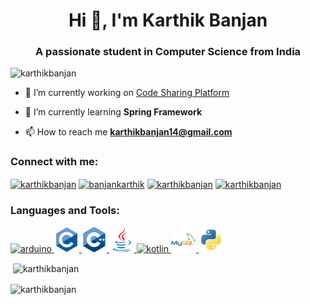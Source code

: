 <h1 align="center">Hi 👋, I'm Karthik Banjan</h1>
<h3 align="center">A passionate student in Computer Science from India</h3>

<p align="left"> <img src="https://komarev.com/ghpvc/?username=karthikbanjan&label=Profile%20views&color=0e75b6&style=flat" alt="karthikbanjan" /> </p>

- 🔭 I’m currently working on [Code Sharing Platform](https://github.com/karthikbanjan/Code-Sharing-Platform)

- 🌱 I’m currently learning **Spring Framework**

- 📫 How to reach me **karthikbanjan14@gmail.com**

<h3 align="left">Connect with me:</h3>
<p align="left">
<a href="https://linkedin.com/in/karthikbanjan" target="blank"><img align="center" src="https://raw.githubusercontent.com/rahuldkjain/github-profile-readme-generator/master/src/images/icons/Social/linked-in-alt.svg" alt="karthikbanjan" height="30" width="40" /></a>
<a href="https://instagram.com/banjankarthik" target="blank"><img align="center" src="https://raw.githubusercontent.com/rahuldkjain/github-profile-readme-generator/master/src/images/icons/Social/instagram.svg" alt="banjankarthik" height="30" width="40" /></a>
<a href="https://www.hackerrank.com/karthikbanjan" target="blank"><img align="center" src="https://raw.githubusercontent.com/rahuldkjain/github-profile-readme-generator/master/src/images/icons/Social/hackerrank.svg" alt="karthikbanjan" height="30" width="40" /></a>
<a href="https://www.leetcode.com/karthikbanjan" target="blank"><img align="center" src="https://raw.githubusercontent.com/rahuldkjain/github-profile-readme-generator/master/src/images/icons/Social/leet-code.svg" alt="karthikbanjan" height="30" width="40" /></a>
</p>

<h3 align="left">Languages and Tools:</h3>
<p align="left"> <a href="https://www.arduino.cc/" target="_blank" rel="noreferrer"> <img src="https://cdn.worldvectorlogo.com/logos/arduino-1.svg" alt="arduino" width="40" height="40"/> </a> <a href="https://www.cprogramming.com/" target="_blank" rel="noreferrer"> <img src="https://raw.githubusercontent.com/devicons/devicon/master/icons/c/c-original.svg" alt="c" width="40" height="40"/> </a> <a href="https://www.w3schools.com/cpp/" target="_blank" rel="noreferrer"> <img src="https://raw.githubusercontent.com/devicons/devicon/master/icons/cplusplus/cplusplus-original.svg" alt="cplusplus" width="40" height="40"/> </a> <a href="https://www.java.com" target="_blank" rel="noreferrer"> <img src="https://raw.githubusercontent.com/devicons/devicon/master/icons/java/java-original.svg" alt="java" width="40" height="40"/> </a> <a href="https://kotlinlang.org" target="_blank" rel="noreferrer"> <img src="https://www.vectorlogo.zone/logos/kotlinlang/kotlinlang-icon.svg" alt="kotlin" width="40" height="40"/> </a> <a href="https://www.mysql.com/" target="_blank" rel="noreferrer"> <img src="https://raw.githubusercontent.com/devicons/devicon/master/icons/mysql/mysql-original-wordmark.svg" alt="mysql" width="40" height="40"/> </a> <a href="https://www.python.org" target="_blank" rel="noreferrer"> <img src="https://raw.githubusercontent.com/devicons/devicon/master/icons/python/python-original.svg" alt="python" width="40" height="40"/> </a> </p>

<p>&nbsp;<img align="center" src="https://github-readme-stats.vercel.app/api?username=karthikbanjan&show_icons=true&locale=en" alt="karthikbanjan" /></p>

<p><img align="center" src="https://github-readme-streak-stats.herokuapp.com/?user=karthikbanjan&" alt="karthikbanjan" /></p>
